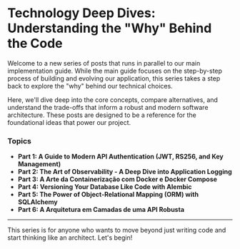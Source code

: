 # Technology Deep Dives: Understanding the "Why" Behind the Code

Welcome to a new series of posts that runs in parallel to our main implementation guide. While the main guide focuses on the step-by-step process of building and evolving our application, this series takes a step back to explore the "why" behind our technical choices.

Here, we'll dive deep into the core concepts, compare alternatives, and understand the trade-offs that inform a robust and modern software architecture. These posts are designed to be a reference for the foundational ideas that power our project.

### Topics

*   **Part 1: A Guide to Modern API Authentication (JWT, RS256, and Key Management)**
*   **Part 2: The Art of Observability - A Deep Dive into Application Logging**
*   **Part 3: A Arte da Containerização com Docker e Docker Compose**
*   **Part 4: Versioning Your Database Like Code with Alembic**
*   **Part 5: The Power of Object-Relational Mapping (ORM) with SQLAlchemy**
*   **Part 6: A Arquitetura em Camadas de uma API Robusta**

---

This series is for anyone who wants to move beyond just writing code and start thinking like an architect. Let's begin!
